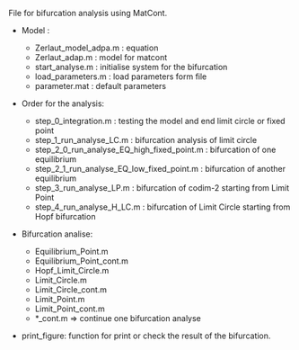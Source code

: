 File for bifurcation analysis using MatCont.

* Model :
    * Zerlaut_model_adpa.m : equation
    * Zerlaut_adap.m : model for matcont
    * start_analyse.m : initialise system for the bifurcation
    * load_parameters.m : load parameters form file
    * parameter.mat : default parameters

* Order for the analysis:
    * step_0_integration.m : testing the model and end limit circle or fixed point
    * step_1_run_analyse_LC.m : bifurcation analysis of limit circle
    * step_2_0_run_analyse_EQ_high_fixed_point.m : bifurcation of one equilibrium 
    * step_2_1_run_analyse_EQ_low_fixed_point.m : bifurcation of another equilibrium
    * step_3_run_analyse_LP.m : bifurcation of codim-2 starting from Limit Point
    * step_4_run_analyse_H_LC.m : bifurcation of Limit Circle starting from Hopf bifurcation
  
* Bifurcation analise:
  * Equilibrium_Point.m
  * Equilibrium_Point_cont.m
  * Hopf_Limit_Circle.m
  * Limit_Circle.m
  * Limit_Circle_cont.m
  * Limit_Point.m
  * Limit_Point_cont.m
  * *_cont.m => continue one bifurcation analyse
  
* print_figure:
  function for print or check the result of the bifurcation.
